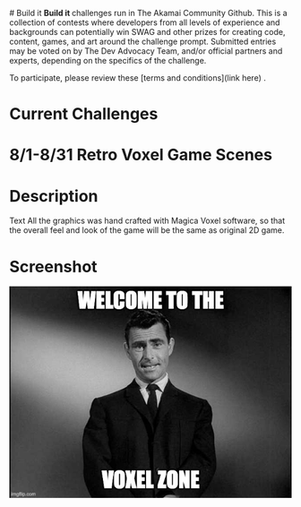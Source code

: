 ​​# Build it
<b> Build it </b> challenges run in The Akamai Community Github. This is a collection of contests where developers from all levels of experience and backgrounds can potentially win SWAG and  other prizes for creating code, content, games, and art around the challenge prompt.
Submitted entries may be voted on by The Dev Advocacy Team, and/or official partners and experts, depending on the specifics of the challenge.

To participate, please review these [terms and conditions](link here) .

# Current Challenges



# 8/1-8/31 Retro Voxel Game Scenes 

# Description
Text
All the graphics was hand crafted with Magica Voxel software, so that the overall feel and look of the game will be the same as original 2D game.


# Screenshot
![Fun](https://github.com/thesunnysideup/contesttesttest/blob/main/6mrt6z.jpg)
